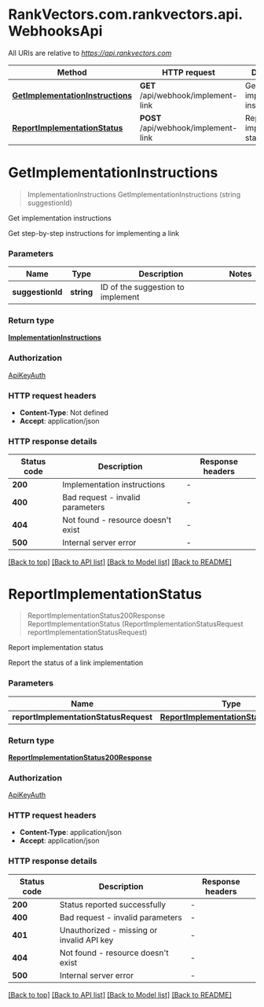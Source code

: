 # RankVectors.com.rankvectors.api.WebhooksApi

All URIs are relative to *https://api.rankvectors.com*

| Method | HTTP request | Description |
|--------|--------------|-------------|
| [**GetImplementationInstructions**](WebhooksApi.md#getimplementationinstructions) | **GET** /api/webhook/implement-link | Get implementation instructions |
| [**ReportImplementationStatus**](WebhooksApi.md#reportimplementationstatus) | **POST** /api/webhook/implement-link | Report implementation status |

<a id="getimplementationinstructions"></a>
# **GetImplementationInstructions**
> ImplementationInstructions GetImplementationInstructions (string suggestionId)

Get implementation instructions

Get step-by-step instructions for implementing a link


### Parameters

| Name | Type | Description | Notes |
|------|------|-------------|-------|
| **suggestionId** | **string** | ID of the suggestion to implement |  |

### Return type

[**ImplementationInstructions**](ImplementationInstructions.md)

### Authorization

[ApiKeyAuth](../README.md#ApiKeyAuth)

### HTTP request headers

 - **Content-Type**: Not defined
 - **Accept**: application/json


### HTTP response details
| Status code | Description | Response headers |
|-------------|-------------|------------------|
| **200** | Implementation instructions |  -  |
| **400** | Bad request - invalid parameters |  -  |
| **404** | Not found - resource doesn&#39;t exist |  -  |
| **500** | Internal server error |  -  |

[[Back to top]](#) [[Back to API list]](../../README.md#documentation-for-api-endpoints) [[Back to Model list]](../../README.md#documentation-for-models) [[Back to README]](../../README.md)

<a id="reportimplementationstatus"></a>
# **ReportImplementationStatus**
> ReportImplementationStatus200Response ReportImplementationStatus (ReportImplementationStatusRequest reportImplementationStatusRequest)

Report implementation status

Report the status of a link implementation


### Parameters

| Name | Type | Description | Notes |
|------|------|-------------|-------|
| **reportImplementationStatusRequest** | [**ReportImplementationStatusRequest**](ReportImplementationStatusRequest.md) |  |  |

### Return type

[**ReportImplementationStatus200Response**](ReportImplementationStatus200Response.md)

### Authorization

[ApiKeyAuth](../README.md#ApiKeyAuth)

### HTTP request headers

 - **Content-Type**: application/json
 - **Accept**: application/json


### HTTP response details
| Status code | Description | Response headers |
|-------------|-------------|------------------|
| **200** | Status reported successfully |  -  |
| **400** | Bad request - invalid parameters |  -  |
| **401** | Unauthorized - missing or invalid API key |  -  |
| **404** | Not found - resource doesn&#39;t exist |  -  |
| **500** | Internal server error |  -  |

[[Back to top]](#) [[Back to API list]](../../README.md#documentation-for-api-endpoints) [[Back to Model list]](../../README.md#documentation-for-models) [[Back to README]](../../README.md)


